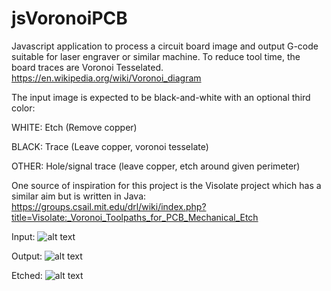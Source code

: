 # jsVoronoiPCB
Javascript application to process a circuit board image and output G-code suitable for laser engraver or similar machine. To reduce tool time, the board traces are Voronoi Tesselated. https://en.wikipedia.org/wiki/Voronoi_diagram

The input image is expected to be black-and-white with an optional third color:

WHITE: Etch (Remove copper)

BLACK: Trace (Leave copper, voronoi tesselate)

OTHER: Hole/signal trace  (leave copper, etch around given perimeter)

One source of inspiration for this project is the Visolate project which has a similar aim but is written in Java: https://groups.csail.mit.edu/drl/wiki/index.php?title=Visolate:_Voronoi_Toolpaths_for_PCB_Mechanical_Etch

Input:
![alt text](http://pugbutt.com/jsVoronoiPCB/img/input_600dpi.png)

Output:
![alt text](http://pugbutt.com/jsVoronoiPCB/img/output.png)

Etched:
![alt text](http://pugbutt.com/jsVoronoiPCB/img/etched_board.jpg)
